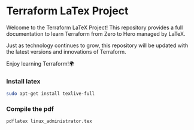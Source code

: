 # Terraform LaTex Project

Welcome to the Terraform LaTeX Project! This repository provides a full documentation to learn Terraform from Zero to Hero managed by LaTeX. 

Just as technology continues to grow, this repository will be updated with the latest versions and innovations of Terraform.

Enjoy learning Terraform!:earth_africa:

### Install latex
```bash
sudo apt-get install texlive-full
```

### Compile the pdf
```bash
pdflatex linux_administrator.tex
```
